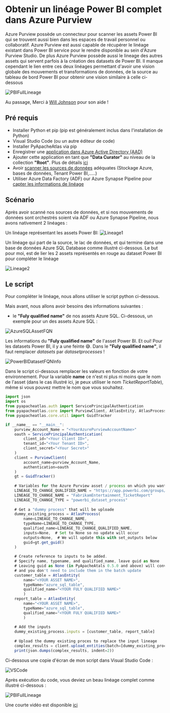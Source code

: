 # Obtenir un linéage Power BI complet dans Azure Purview

Azure Purview possède un connecteur pour scanner les assets Power BI qui se trouvent aussi bien dans les espaces de travail personnel ou collaboratif. Azure Purview est aussi capable de récupérer le linéage existant dans Power BI service pour le rendre disponible au sein d'Azure Purview Studio. De plus Azure Purview possède aussi le lineage des autres assets qui servent parfois à la création des datasets de Power BI. Il manque cependant le lien entre ces deux linéages permettant d'avoir une vision globale des mouvements et transformations de données, de la source au tableau de bord Power BI pour obtenir une vision similaire à celle ci-dessous

![PBIFullLineage](Pictures/004.png)

Au passage, Merci à [Will Johnson](https://github.com/wjohnson) pour son aide !


## Pré requis


- Installer Python et pip (pip est généralement inclus dans l'installation de Python)
- Visual Studio Code (ou un autre éditeur de code)
- Installer PyApacheAtlas via pip
- Enregistrer une [application dans Azure Active Directory (AAD)](https://docs.microsoft.com/en-us/azure/active-directory/develop/quickstart-register-app)
- Ajouter cette application en tant que **"Data Curator"** au niveau de la collection **"Root"**. Plus de détails [ici](https://docs.microsoft.com/en-us/azure/purview/catalog-permissions)
- Avoir [scanner les sources de données](https://docs.microsoft.com/fr-fr/azure/purview/purview-connector-overview) adéquates (Stockage Azure, bases de données, Tenant Power BI,.....)
- Utiliser Azure Data Factory (ADF) our Azure Synapse Pipeline pour [capter les informations de linéage](https://docs.microsoft.com/en-us/azure/purview/catalog-lineage-user-guide)

## Scénario

Après avoir scanné nos sources de données, et si nos mouvements de données sont orchestrés soient via ADF ou Azure Synapse Pipeline, nous avons nativement 2 linéages :

Un linéage représentant les assets Power BI:
![Lineage1](Pictures/001.png)

Un linéage qui part de la source, le lac de données, et qui termine dans une base de données Azure SQL Database comme illustré ci-dessous.
Le but pour moi, est de lier les 2 assets représentés en rouge au dataset Power BI pour compléter le linéage

![Lineage2](Pictures/005.png)

## Le script

Pour compléter le linéage, nous allons utiliser le script python ci-dessous.

Mais avant, nous allons avoir besoins des informations suivantes :

- le **"Fuly qualified name"** de nos assets Azure SQL. Ci-dessous, un exemple pour un des assets Azure SQL :

![AzureSQLAssetFQN](Pictures/003.png)

Les informations du **"Fuly qualified name"** de l'asset Power BI. Et oui! Pour les datasets Power BI, il y a une feinte 😅. Dans le **"Fuly qualified name"**, il faut remplacer *datasets* par *datasetprocesses* !





![PowerBIDatasetFQNInfo](Pictures/002.png)


Dans le script ci-dessous remplacer les valeurs en fonction de votre environnement. Pour la variable **name** ce n'est ni plus ni moins que le nom de l'asset (dans le cas illustré ici, je peux utiliser le nom *TicketReportTable*), même si vous pouvez mettre le nom que vous souhaitez.


```Javascript
import json
import os
from pyapacheatlas.auth import ServicePrincipalAuthentication
from pyapacheatlas.core import PurviewClient, AtlasEntity, AtlasProcess
from pyapacheatlas.core.util import GuidTracker

if __name__ == "__main__":
    purview_Account_Name = "<YourAzurePurviewAccountName>"
    oauth = ServicePrincipalAuthentication(
        client_id="<Your Client ID>",
        tenant_id="<Your Tenant ID>",    
        client_secret="<Your Secret>"
    )
    client = PurviewClient(
        account_name=purview_Account_Name,
        authentication=oauth
    )
    gt = GuidTracker()
    
    # Variables for the Azure Purview asset / process on which you want to add a link    
    LINEAGE_TO_CHANGE_QUALIFIED_NAME = "https://app.powerbi.com/groups/<YOUR GROUP ID>/datasetprocesses/<YOUR DATASET ID>"    
    LINEAGE_TO_CHANGE_NAME = "FabrikamEntertainment_TicketReport"    
    LINEAGE_TO_CHANGE_TYPE = "powerbi_dataset_process"    
    
    # Get a "dummy process" that will be uploade    
    dummy_existing_process = AtlasProcess(
        name=LINEAGE_TO_CHANGE_NAME,
        typeName=LINEAGE_TO_CHANGE_TYPE,
        qualified_name=LINEAGE_TO_CHANGE_QUALIFIED_NAME,
        inputs=None,  # Set to None so no update will occur        
        outputs=None,  # We will update this with set_outputs below        
        guid=gt.get_guid()
    )
    
    # Create reference to inputs to be added. 
    # Specify name, typename, and qualified_name, leave guid as None    
    # Leaving guid as None (in PyApacheAtals 0.5.0 and above) will convert into an Atlas Header    
    # and you don't need to include them in the batch update        
    customer_table = AtlasEntity(
        name="<YOUR ASSET NAME>",
        typeName="azure_sql_table",
        qualified_name="<YOUR FULY QUALIFIED NAME>"    
        )
    report_table = AtlasEntity(
        name="<YOUR ASSET NAME>",
        typeName="azure_sql_table",
        qualified_name="<YOUR FULY QUALIFIED NAME>"    
        )
    
    # Add the inputs    
    dummy_existing_process.inputs = [customer_table, report_table]
    
    # Upload the dummy existing proces to replace the input lineage    
    complex_results = client.upload_entities(batch=[dummy_existing_process])
    print(json.dumps(complex_results, indent=2))
```

Ci-dessous une copie d'écran de mon script dans Visual Studio Code :

![VSCode](Pictures/006.png)

Après exécution du code, vous deviez un beau linéage complet comme illustré ci-dessous :

![PBIFullLineage](Pictures/004.png)

Une courte vidéo est disponible [ici](https://github.com/franmer2/AzurePurviewFullPBILineage/tree/main/Video)

